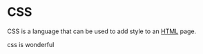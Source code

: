  <h1>CSS</h1>

<p>CSS is a language that can be used to add style to an <a href="/wiki/HTML">HTML</a> page.</p>
 css is wonderful